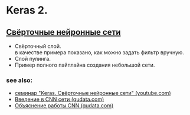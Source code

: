 # Keras 2.
## [Свёрточные нейронные сети](https://github.com/QuDataAI/Seminars/blob/main/ru/Keras02/Keras%202.%20CNN.ipynb)
+ Свёрточный слой.  
    в качестве примера показано, как можно задать фильтр вручную.
+ Слой пулинга.
+ Пример полного пайплайна создания небольшой сети.

### see also:
   * [семинар  "Keras. Свёрточные нейронные сети" (youtube.com)](https://www.youtube.com/watch?v=6YjBYkJzpMQ)
   * [Введение в CNN  сети (qudata.com)](https://qudata.com/ml/ru/NN_CNN_Intro.html)
   * [Объяснение работы CNN (qudata.com)](https://qudata.com/ml/ru/NN_CNN_Explainable.html)
